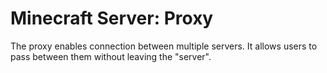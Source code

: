# Minecraft Server: Proxy

The proxy enables connection between multiple servers. It allows users to pass between them without leaving the "server".
